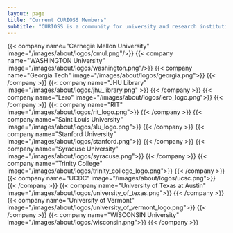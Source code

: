 ```yaml
---
layout: page
title: "Current CURIOSS Members"
subtitle: "CURIOSS is a community for university and research institution OSPOs"
---
```

  <div class="container">
    <div class="row justify-content-center">
      {{< company name="Carnegie Mellon University" image="/images/about/logos/cmul.png"/>}}
      {{< company name="WASHINGTON University" image="/images/about/logos/washington.png"/>}}
      {{< company name="Georgia Tech" image="/images/about/logos/georgia.png">}}
      {{< /company >}}
      {{< company name="JHU Library" image="/images/about/logos/jhu_library.png" >}}
      {{< /company >}}
      {{< company name="Lero" image="/images/about/logos/lero_logo.png">}}
      {{< /company >}}
      {{< company name="RIT" image="/images/about/logos/rit_logo.png">}}
      {{< /company >}}
      {{< company name="Saint Louis University" image="/images/about/logos/slu_logo.png">}}
      {{< /company >}}
      {{< company name="Stanford University" image="/images/about/logos/stanford.png">}}
      {{< /company >}}
      {{< company name="Syracuse University" image="/images/about/logos/syracuse.png">}}
      {{< /company >}}
      {{< company name="Trinity College" image="/images/about/logos/trinity_college_logo.png">}}
      {{< /company >}}
      {{< company name="UCDC" image="/images/about/logos/ucsc.png">}}
      {{< /company >}} 
      {{< company name="University of Texas at Austin" image="/images/about/logos/university_of_texas.png">}}
      {{< /company >}}
      {{< company name="University of Vermont" image="/images/about/logos/university_of_vermont_logo.png">}}
      {{< /company >}}
      {{< company name="WISCONSIN University" image="/images/about/logos/wisconsin.png">}}
      {{< /company >}}
    </div>
  </div>
